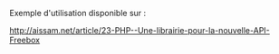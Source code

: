 
Exemple d'utilisation disponible sur :

http://aissam.net/article/23-PHP--Une-librairie-pour-la-nouvelle-API-Freebox
